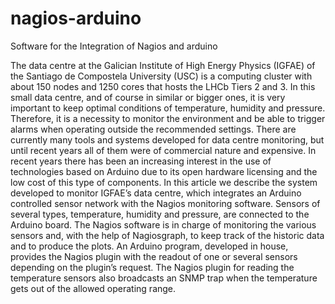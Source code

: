 nagios-arduino
==============

Software for the Integration of Nagios and arduino

The data centre at the Galician Institute of High Energy Physics (IGFAE) of the
Santiago de Compostela University (USC) is a computing cluster with about 150 nodes and
1250 cores that hosts the LHCb Tiers 2 and 3. In this small data centre, and of course in
similar or bigger ones, it is very important to keep optimal conditions of temperature, humidity
and pressure. Therefore, it is a necessity to monitor the environment and be able to trigger
alarms when operating outside the recommended settings.
There are currently many tools and systems developed for data centre monitoring, but
until recent years all of them were of commercial nature and expensive. In recent years there
has been an increasing interest in the use of technologies based on Arduino due to its open
hardware licensing and the low cost of this type of components. In this article we describe
the system developed to monitor IGFAE’s data centre, which integrates an Arduino controlled
sensor network with the Nagios monitoring software. Sensors of several types, temperature,
humidity and pressure, are connected to the Arduino board. The Nagios software is in charge of
monitoring the various sensors and, with the help of Nagiosgraph, to keep track of the historic
data and to produce the plots. An Arduino program, developed in house, provides the Nagios
plugin with the readout of one or several sensors depending on the plugin’s request. The Nagios
plugin for reading the temperature sensors also broadcasts an SNMP trap when the temperature
gets out of the allowed operating range.



